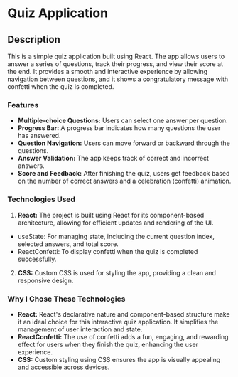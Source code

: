 # Quiz Application
## Description
This is a simple quiz application built using React. The app allows users to answer a series of questions, track their progress, and view their score at the end. It provides a smooth and interactive experience by allowing navigation between questions, and it shows a congratulatory message with confetti when the quiz is completed.

### Features
- **Multiple-choice Questions:** Users can select one answer per question.
- **Progress Bar:**  A progress bar indicates how many questions the user has answered.
- **Question Navigation:** Users can move forward or backward through the questions.
- **Answer Validation:** The app keeps track of correct and incorrect answers.
- **Score and Feedback:** After finishing the quiz, users get feedback based on the number of correct answers and a celebration (confetti) animation.
### Technologies Used
1. **React:** The project is built using React for its component-based architecture, allowing for efficient updates and rendering of the UI.
  - useState: For managing state, including the current question index, selected answers, and total score.
  - ReactConfetti: To display confetti when the quiz is completed successfully.
2. **CSS:** Custom CSS is used for styling the app, providing a clean and responsive design.
    
### Why I Chose These Technologies
- **React:** React's declarative nature and component-based structure make it an ideal choice for this interactive quiz application. It simplifies the management of user interaction and state.
- **ReactConfetti:** The use of confetti adds a fun, engaging, and rewarding effect for users when they finish the quiz, enhancing the user experience.
- **CSS:** Custom styling using CSS ensures the app is visually appealing and accessible across devices.
